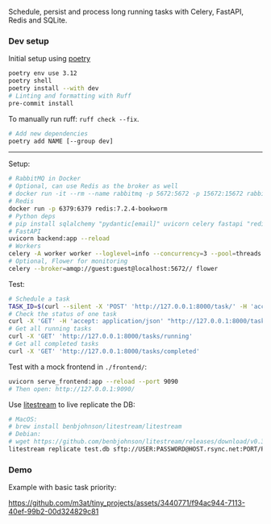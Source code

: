 Schedule, persist and process long running tasks with Celery, FastAPI, Redis and SQLite.

### Dev setup

Initial setup using [poetry](https://python-poetry.org/)
```bash
poetry env use 3.12
poetry shell
poetry install --with dev
# Linting and formatting with Ruff
pre-commit install
```

To manually run ruff: `ruff check --fix`.

```bash
# Add new dependencies
poetry add NAME [--group dev]
```

---


Setup:
```bash
# RabbitMQ in Docker
# Optional, can use Redis as the broker as well
# docker run -it --rm --name rabbitmq -p 5672:5672 -p 15672:15672 rabbitmq:3.13-management
# Redis 
docker run -p 6379:6379 redis:7.2.4-bookworm
# Python deps
# pip install sqlalchemy "pydantic[email]" uvicorn celery fastapi "redis[hiredis]"
# FastAPI
uvicorn backend:app --reload
# Workers
celery -A worker worker --loglevel=info --concurrency=3 --pool=threads --purge
# Optional, Flower for monitoring
celery --broker=amqp://guest:guest@localhost:5672// flower
```

Test:
```bash
# Schedule a task
TASK_ID=$(curl --silent -X 'POST' 'http://127.0.0.1:8000/task/' -H 'accept: application/json' -H 'Content-Type: application/json' -d '{ "name": "TestTask" }' | jq '.task_id')
# Check the status of one task
curl -X 'GET' -H 'accept: application/json' "http://127.0.0.1:8000/task/$TASK_ID"
# Get all running tasks
curl -X 'GET' 'http://127.0.0.1:8000/tasks/running'
# Get all completed tasks
curl -X 'GET' 'http://127.0.0.1:8000/tasks/completed'
```

Test with a mock frontend in `./frontend/`:
```bash
uvicorn serve_frontend:app --reload --port 9090
# Then open: http://127.0.0.1:9090/
```

Use [litestream](https://litestream.io/getting-started/) to live replicate the DB:
```bash
# MacOS:
# brew install benbjohnson/litestream/litestream
# Debian:
# wget https://github.com/benbjohnson/litestream/releases/download/v0.3.13/litestream-v0.3.13-linux-amd64.deb && sudo dpkg -i litestream-v0.3.13-linux-amd64.deb
litestream replicate test.db sftp://USER:PASSWORD@HOST.rsync.net:PORT/PATH
```

### Demo

Example with basic task priority:

https://github.com/m3at/tiny_projects/assets/3440771/f94ac944-7113-40ef-99b2-00d324829c81

